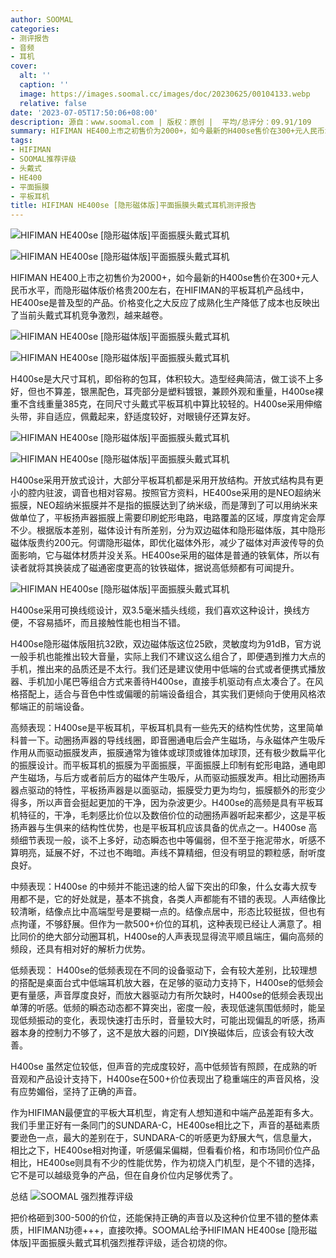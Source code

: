 ```yaml
---
author: SOOMAL
categories:
- 测评报告
- 音频
- 耳机
cover:
  alt: ''
  caption: ''
  image: https://images.soomal.cc/images/doc/20230625/00104133.webp
  relative: false
date: '2023-07-05T17:50:06+08:00'
description: 源自：www.soomal.com | 版权：原创 |  平均/总评分：09.91/109
summary: HIFIMAN HE400上市之初售价为2000+，如今最新的H400se售价在300+元人民币水平，而隐形磁体版价格贵200左右，在HIFIMAN的平板耳机产品线中，HE400se是普及型的产品。价格变化之大反应了成熟化生产降低了成本也反映出了当前头戴式耳机竞争激烈，越来越卷
tags:
- HIFIMAN
- SOOMAL推荐评级
- 头戴式
- HE400
- 平面振膜
- 平板耳机
title: HIFIMAN HE400se [隐形磁体版]平面振膜头戴式耳机测评报告
---
```


![HIFIMAN HE400se [隐形磁体版]平面振膜头戴式耳机](https://images.soomal.cc/images/doc/20230625/00104133_01.webp)



![HIFIMAN HE400se [隐形磁体版]平面振膜头戴式耳机](https://images.soomal.cc/images/doc/20230625/00104134_01.webp)



HIFIMAN HE400上市之初售价为2000+，如今最新的H400se售价在300+元人民币水平，而隐形磁体版价格贵200左右，在HIFIMAN的平板耳机产品线中，HE400se是普及型的产品。价格变化之大反应了成熟化生产降低了成本也反映出了当前头戴式耳机竞争激烈，越来越卷。



![HIFIMAN HE400se [隐形磁体版]平面振膜头戴式耳机](https://images.soomal.cc/images/doc/20230625/00104136_01.webp)



![HIFIMAN HE400se [隐形磁体版]平面振膜头戴式耳机](https://images.soomal.cc/images/doc/20230625/00104138_01.webp)



H400se是大尺寸耳机，即俗称的包耳，体积较大。造型经典简洁，做工谈不上多好，但也不算差，银黑配色，耳壳部分是塑料镀银，兼顾外观和重量，H400se裸重不含线重量385克，在同尺寸头戴式平板耳机中算比较轻的。H400se采用伸缩头带，非自适应，佩戴起来，舒适度较好，对眼镜仔还算友好。



![HIFIMAN HE400se [隐形磁体版]平面振膜头戴式耳机](https://images.soomal.cc/images/doc/20230625/00104140_01.webp)



![HIFIMAN HE400se [隐形磁体版]平面振膜头戴式耳机](https://images.soomal.cc/images/doc/20230625/00104145_01.webp)



H400se采用开放式设计，大部分平板耳机都是采用开放结构。开放式结构具有更小的腔内驻波，调音也相对容易。按照官方资料，HE400se采用的是NEO超纳米振膜，NEO超纳米振膜并不是指的振膜达到了纳米级，而是薄到了可以用纳米来做单位了，平板扬声器振膜上需要印刷蛇形电路，电路覆盖的区域，厚度肯定会厚不少。根据版本差别，磁体设计有所差别，分为双边磁体和隐形磁体版，其中隐形磁体版贵约200元。何谓隐形磁体，即优化磁体外形，减少了磁体对声波传导的负面影响，它与磁体材质并没关系。HE400se采用的磁体是普通的铁氧体，所以有读者就将其换装成了磁通密度更高的钕铁磁体，据说高低频都有可闻提升。



![HIFIMAN HE400se [隐形磁体版]平面振膜头戴式耳机](https://images.soomal.cc/images/doc/20230625/00104147_01.webp)



H400se采用可换线缆设计，双3.5毫米插头线缆，我们喜欢这种设计，换线方便，不容易插坏，而且接触性能也相当不错。

H400se隐形磁体版阻抗32欧，双边磁体版这位25欧，灵敏度均为91dB，官方说一般手机也能推出较大音量，实际上我们不建议这么组合了，即便遇到推力大点的手机，推出来的品质还是不太行。我们还是建议使用中低端的台式或者便携式播放器、手机加小尾巴等组合方式来善待H400se，直接手机驱动有点太凑合了。在风格搭配上，适合与音色中性或偏暖的前端设备组合，其实我们更倾向于使用风格浓郁端正的前端设备。

高频表现：H400se是平板耳机，平板耳机具有一些先天的结构性优势，这里简单科普一下。动圈扬声器的导线线圈，即音圈通电后会产生磁场，与永磁体产生吸斥作用从而驱动振膜发声，振膜通常为锥体或球顶或锥体加球顶，还有极少数扁平化的振膜设计。而平板耳机的振膜为平面振膜，平面振膜上印制有蛇形电路，通电即产生磁场，与后方或者前后方的磁体产生吸斥，从而驱动振膜发声。相比动圈扬声器点驱动的特性，平板扬声器是以面驱动，振膜受力更为均匀，振膜额外的形变少得多，所以声音会挺起更加的干净，因为杂波更少。H400se的高频是具有平板耳机特征的，干净，毛刺感比价位以及数倍价位的动圈扬声器听起来都少，这是平板扬声器与生俱来的结构性优势，也是平板耳机应该具备的优点之一。H400se 高频细节表现一般，谈不上多好，动态瞬态也中等偏弱，但不至于拖泥带水，听感不算明亮，延展不好，不过也不晦暗。声线不算精细，但没有明显的颗粒感，耐听度良好。

中频表现：H400se 的中频并不能迅速的给人留下突出的印象，什么女毒大叔专用都不是，它的好处就是，基本不挑食，各类人声都能有不错的表现。人声结像比较清晰，结像点比中高端型号是要糊一点的。结像点居中，形态比较挺拔，但也有点拘谨，不够舒展。但作为一款500+价位的耳机，这种表现已经让人满意了。相比同价的绝大部分动圈耳机，H400se的人声表现显得流平顺且端庄，偏向高频的频段，还具有相对好的解析力优势。

低频表现： H400se的低频表现在不同的设备驱动下，会有较大差别，比较理想的搭配是桌面台式中低端耳机放大器，在足够的驱动力支持下，H400se的低频会更有量感，声音厚度良好，而放大器驱动力有所欠缺时，H400se的低频会表现出单薄的听感。低频的瞬态动态都不算突出，密度一般，表现低速氛围低频时，能呈现低频振动的变化，表现快速打击乐时，音量较大时，可能出现偏乱的听感，扬声器本身的控制力不够了，这不是放大器的问题，DIY换磁体后，应该会有较大改善。

H400se 虽然定位较低，但声音的完成度较好，高中低频皆有照顾，在成熟的听音观和产品设计支持下，H400se在500+价位表现出了稳重端庄的声音风格，没有应势媚俗，坚持了正确的声音。

作为HIFIMAN最便宜的平板大耳机型，肯定有人想知道和中端产品差距有多大。我们手里正好有一条同门的SUNDARA-C，HE400se相比之下，声音的基础素质要逊色一点，最大的差别在于，SUNDARA-C的听感更为舒展大气，信息量大，相比之下，HE400se相对拘谨，听感偏呆偏糊，但看看价格，和市场同价位产品相比，HE400se则具有不少的性能优势，作为初烧入门机型，是个不错的选择，它不是可以越级竞争的产品，但在自身价位内足够优秀了。

总结
![SOOMAL 强烈推荐评级](https://images.soomal.cc/images/doc/20210514/00094239.webp)




把价格砸到300-500的价位，还能保持正确的声音以及这种价位里不错的整体素质，HIFIMAN功德+++，直接吹捧。SOOMAL给予HIFIMAN HE400se  [隐形磁体版]平面振膜头戴式耳机强烈推荐评级，适合初烧的你。